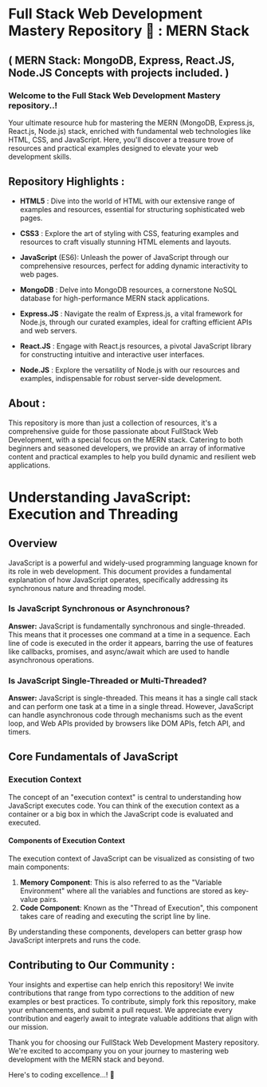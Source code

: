 # Full Stack Web Development Mastery Repository 🚀 : MERN Stack

## ( MERN Stack: MongoDB, Express, React.JS, Node.JS Concepts with projects included. )

### Welcome to the Full Stack Web Development Mastery repository..!

Your ultimate resource hub for mastering the MERN (MongoDB, Express.js, React.js, Node.js) stack, enriched with fundamental web technologies like HTML, CSS, and JavaScript. Here, you'll discover a treasure trove of resources and practical examples designed to elevate your web development skills.

## Repository Highlights :

- **HTML5** : Dive into the world of HTML with our extensive range of examples and resources, essential for structuring sophisticated web pages.

- **CSS3** : Explore the art of styling with CSS, featuring examples and resources to craft visually stunning HTML elements and layouts.

- **JavaScript** (ES6): Unleash the power of JavaScript through our comprehensive resources, perfect for adding dynamic interactivity to web pages.
  
- **MongoDB** : Delve into MongoDB resources, a cornerstone NoSQL database for high-performance MERN stack applications.
  
- **Express.JS** : Navigate the realm of Express.js, a vital framework for Node.js, through our curated examples, ideal for crafting efficient APIs and web servers.
  
- **React.JS** : Engage with React.js resources, a pivotal JavaScript library for constructing intuitive and interactive user interfaces.
  
- **Node.JS** : Explore the versatility of Node.js with our resources and examples, indispensable for robust server-side development.

## About :

This repository is more than just a collection of resources, it's a comprehensive guide for those passionate about FullStack Web Development, with a special focus on the MERN stack. Catering to both beginners and seasoned developers, we provide an array of informative content and practical examples to help you build dynamic and resilient web applications.

# Understanding JavaScript: Execution and Threading

## Overview

JavaScript is a powerful and widely-used programming language known for its role in web development. This document provides a fundamental explanation of how JavaScript operates, specifically addressing its synchronous nature and threading model.

### Is JavaScript Synchronous or Asynchronous?

**Answer:** JavaScript is fundamentally synchronous and single-threaded. This means that it processes one command at a time in a sequence. Each line of code is executed in the order it appears, barring the use of features like callbacks, promises, and async/await which are used to handle asynchronous operations.

### Is JavaScript Single-Threaded or Multi-Threaded?

**Answer:** JavaScript is single-threaded. This means it has a single call stack and can perform one task at a time in a single thread. However, JavaScript can handle asynchronous code through mechanisms such as the event loop, and Web APIs provided by browsers like DOM APIs, fetch API, and timers.

## Core Fundamentals of JavaScript

### Execution Context

The concept of an "execution context" is central to understanding how JavaScript executes code. You can think of the execution context as a container or a big box in which the JavaScript code is evaluated and executed.

#### Components of Execution Context

The execution context of JavaScript can be visualized as consisting of two main components:

1. **Memory Component**: This is also referred to as the "Variable Environment" where all the variables and functions are stored as key-value pairs.
2. **Code Component**: Known as the "Thread of Execution", this component takes care of reading and executing the script line by line.

By understanding these components, developers can better grasp how JavaScript interprets and runs the code.

## Contributing to Our Community :

Your insights and expertise can help enrich this repository! We invite contributions that range from typo corrections to the addition of new examples or best practices. To contribute, simply fork this repository, make your enhancements, and submit a pull request. We appreciate every contribution and eagerly await to integrate valuable additions that align with our mission.

Thank you for choosing our FullStack Web Development Mastery repository. We're excited to accompany you on your journey to mastering web development with the MERN stack and beyond. 

Here's to coding excellence...! 🚀
